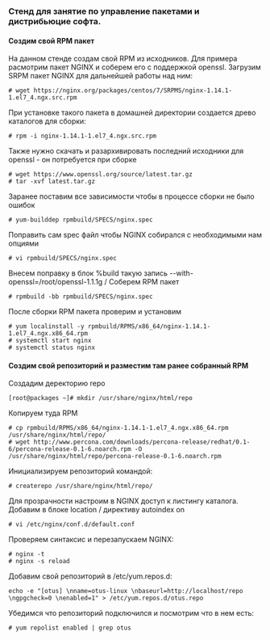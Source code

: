 ### Стенд для занятие по управление пакетами и дистрибьюцие софта.

#### Создим свой RPM пакет

На данном стенде создам свой RPM из исходников. Для примера расмотрим пакет NGINX и соберем его с поддержкой openssl.
Загрузим SRPM пакет NGINX для дальнейшей работы над ним:
```
# wget https://nginx.org/packages/centos/7/SRPMS/nginx-1.14.1-1.el7_4.ngx.src.rpm
```
При установке такого пакета в домашней директории создается древо каталогов для
сборки:
```
# rpm -i nginx-1.14.1-1.el7_4.ngx.src.rpm
```
Также нужно скачать и разархивировать последний исходники для openssl - он
потребуется при сборке
```
# wget https://www.openssl.org/source/latest.tar.gz
# tar -xvf latest.tar.gz
```
Заранее поставим все зависимости чтобы в процессе сборки не было ошибок
```
# yum-builddep rpmbuild/SPECS/nginx.spec
```
Поправить сам spec файл чтобы NGINX собирался с необходимыми нам опциями
```
# vi rpmbuild/SPECS/nginx.spec
```
Внесем поправку в блок %build такую запись --with-openssl=/root/openssl-1.1.1g /
Соберем RPM пакет
```
# rpmbuild -bb rpmbuild/SPECS/nginx.spec
```
После сборки RPM пакета проверим и установим
```
# yum localinstall -y rpmbuild/RPMS/x86_64/nginx-1.14.1-1.el7_4.ngx.x86_64.rpm
# systemctl start nginx
# systemctl status nginx
```
#### Создим свой репозиторий и разместим там ранее собранный RPM

Создадим деректорию repo
```
[root@packages ~]# mkdir /usr/share/nginx/html/repo
```
Копируем туда RPM
```
# cp rpmbuild/RPMS/x86_64/nginx-1.14.1-1.el7_4.ngx.x86_64.rpm /usr/share/nginx/html/repo/
# wget http://www.percona.com/downloads/percona-release/redhat/0.1-6/percona-release-0.1-6.noarch.rpm -O /usr/share/nginx/html/repo/percona-release-0.1-6.noarch.rpm
```
Инициализируем репозиторий командой:
```
# createrepo /usr/share/nginx/html/repo/
```
Для прозрачности настроим в NGINX доступ к листингу каталога. Добавим в блоке location / директиву autoindex on
```
# vi /etc/nginx/conf.d/default.conf
```
Проверяем синтаксис и перезапускаем NGINX:
```
# nginx -t
# nginx -s reload
```
Добавим свой репозиторий в /etc/yum.repos.d:
```
echo -e "[otus] \nname=otus-linux \nbaseurl=http://localhost/repo \ngpgcheck=0 \nenabled=1" > /etc/yum.repos.d/otus.repo

```
Убедимся что репозиторий подключился и посмотрим что в нем есть:
```
# yum repolist enabled | grep otus
```
